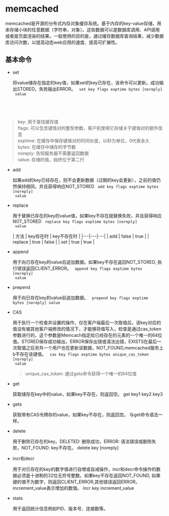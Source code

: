 # memcached
memcached是开源的分布式内存对象缓存系统。基于内存的key-value存储，用来存储小块的任意数据（字符串，对象）。这些数据可以是数据库调用、API调用或者是页面渲染的结果。一般使用的目的是，通过缓存数据库查询结果，减少数据库访问次数，以提高动态web应用的速度、提高可扩展性。

## 基本命令
+ set

  将value储存在指定的key值，如果set的key已存在，该命令可以更新。成功输出STORED，失败输出ERROR。
  <code>
set key flags exptime bytes [noreply] <br>
value
</code>

  > key: 用于查找缓存值 <br>
  > flags: 可以包含键值对的整型参数，客户机使用它存储关于键值对的额外信息 <br>
  > exptime: 在缓存中保存键值对的时间长度，以秒为单位，0代表永久 <br>
  > bytes: 在缓存中储存的字节数 <br>
  > noreply: 告知服务器不需要返回数据 <br>
  > value: 存储的值，始终位于第二行 <br>

+ add

  如果add的key已经存在，则不会更新数据（过期的key会更新），之前的值仍然保持相同，并且获得响应NOT_STORED
  <code>
add key flags exptime bytes [noreply] <br>
value
  </code>

+ replace

  用于替换已存在的key的value值，如果key不存在就替换失败，并且获得响应NOT_STORED
  <code>
replace key flags exptime bytes [noreply] <br>
value
  </code>

  | 方法 | key存在时 | key不存在时 |
|---|---|---|
| add | false | true |
| replace | true | false |
| set | true | true |

+ append

  用于向已存在key的value后追加数据。如果key不存在返回NOT_STORED, 执行错误返回CLIENT_ERROR。
  <code>
append key flags exptime bytes [noreply] <br>
value
  </code>

+ prepend

  用于向已存在key的value前追加数据。
  <code>
  prepend key flags exptime bytes [noreply]
  value
  </code>

+ CAS

  用于执行一个检查并设置的操作，仅在客户端最后一次取值后，该key对应的值没有被其他客户端修改的情况下，才能够将值写入，检查是通过cas_token参数进行的，这个参数是Memcach指定给已经存在的元素的一个唯一的64位值。STORED保存成功输出，ERROR保存出错或语法出错，EXISTS在最后一次取值之后另外一个用户也在更新该数据，NOT_FOUND,memcached服务上b不存在该键值。
  <code>
  cas key flags exptime bytes unique_cas_token [noreply] <br>
  value
  </code>

  > unique_cas_token: 通过gets命令获得一个唯一的64位值

+ get

  获取储存在key中的value，如果key不存在，则返回空。
  get key1 key2 key3

+ gets

  获取带有CAS令牌存的value，如果key不存在，则返回空。
  与get命令语法一样。

+ delete

  用于删除已存在的key。DELETED: 删除成功，ERROR: 语法错误或删除失败，NOT_FOUND: key不存在。
  delete key [noreply]

+ incr和decr

  用于对已存在的key的数字值进行自增或自减操作，incr和decr命令操作的数据必须是十进制的32位无符号整数。如果key不存在返回NOT_FOUND, 如果键的值不为数字，则返回CLIENT_ERROR,其他错误返回ERROR。increment_value表示增加的数值。
  incr key increment_value

+ stats

  用于返回统计信息例如PID、版本号、连接数等。
